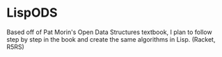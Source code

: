 # LispODS
Based off of Pat Morin's Open Data Structures textbook, I plan to follow step by step in the book and create the same algorithms in Lisp. (Racket, R5RS)
